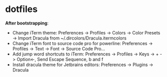 # dotfiles

**After bootstrapping**:
* Change iTerm theme: Preferences -> Profiles -> Colors -> Color Presets -> Import Dracula from ~/.dircolors/Dracula.itermcolors
* Change iTerm font to source code pro for powerline: Preferences -> Profiles -> Text -> Font -> Source Code Pro...
* Add jump word shortcuts to iTerm: Preferences -> Profiles -> Keys -> + -> Option<-, Send Escape Sequence, b and f
* Install dracula theme for Jetbrains editors: Preferences -> Plugins -> Dracula
